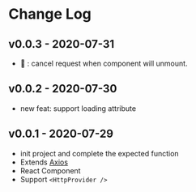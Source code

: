 # Change Log

## v0.0.3 - 2020-07-31

- 🐞 : cancel request when component will unmount.

## v0.0.2 - 2020-07-30

- new feat: support loading attribute


## v0.0.1 - 2020-07-29

- init project and complete the expected function
- Extends [Axios](https://github.com/axios/axios)
- React Component
- Support `<HttpProvider />`